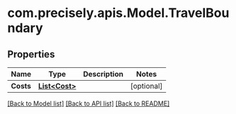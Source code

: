 
# com.precisely.apis.Model.TravelBoundary

## Properties

Name | Type | Description | Notes
------------ | ------------- | ------------- | -------------
**Costs** | [**List&lt;Cost&gt;**](Cost.md) |  | [optional] 

[[Back to Model list]](../README.md#documentation-for-models)
[[Back to API list]](../README.md#documentation-for-api-endpoints)
[[Back to README]](../README.md)

